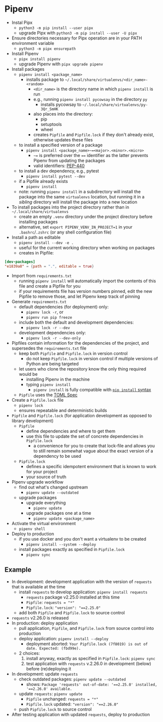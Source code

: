 # Pipenv

- Instal Pipx
  - `python3 -m pip install --user pipx`
  - upgrade Pipx with `python3 -m pip install --user -U pipx`
- Ensure directories necessary for Pipx operation are in your PATH environment variable
  - `python3 -m pipx ensurepath`
- Install Pipenv
  - `pipx install pipenv`
  - upgrade Pipenv with `pipx upgrade pipenv`
- Install packages
  - `pipenv install <package_name>`
    - installs package to `~/.local/share/virtualenvs/<dir_name>-<random>`
      - `<dir_name>` is the directory name in which `pipenv install` is run
      - e.g., running `pipenv install pycowsay` in the directory `py`
        - installs pycowsay to `~/.local/share/virtualenvs/py-3Qr_SmHK`
      - also places into the directory:
        - pip
        - setuptools
        - wheel
      - creates `Pipfile` and `Pipfile.lock` if they don't already exist, otherwise updates these files
  - to install a specified version of a package
    - `pipenv install <package_name>~=<major>.<minor>.<micro>`
      - `~=` is preferred over the `==` identifier as the latter prevents Pipenv from updating the packages
      - valid identifiers: [PEP-440](https://www.python.org/dev/peps/pep-0440/#version-specifiers)
  - to install a dev dependency, e.g., pytest
    - `pipenv install pytest --dev`
  - if a Pipfile already exists
    - `pipenv install`
  - note: running `pipenv install` in a subdirectory will install the package into the same `virtualenvs` location, but running it in a _sibling_ directory will install the package into a new location
- To install packages into the project directory rather than in `~/.local/share/virtualenvs`
  - create an empty `.venv` directory under the project directory before installing packages
  - alternative, set `export PIPENV_VENV_IN_PROJECT=1` in your `.bashrc`/`.zshrc` (or any shell configuration file)
- Install a path as editable
  - `pipenv install --dev -e .`
  - useful for the current working directory when working on packages
  - creates in Pipfile:

```toml
[dev-packages]
"e1839a8" = {path = ".", editable = true}
```

- Import from `requirements.txt`
  - running `pipenv install` will automatically import the contents of this file and create a Pipfile for you
  - if your requirements file has version numbers pinned, edit the new Pipfile to remove those, and let Pipenv keep track of pinning
- Generate `requirements.txt`
  - default dependencies (for deployment) only:
    - `pipenv lock -r`, or
    - `pipenv run pip freeze`
  - include both the default and development dependencies:
    - `pipenv lock -r --dev`
  - development dependencies only:
    - `pipenv lock -r --dev-only`
- Pipfiles contain information for the dependencies of the project, and supersedes the `requirements.txt` file
  - keep both `Pipfile` and `Pipfile.lock` in version control
    - do not keep `Pipfile.lock` in version control if multiple versions of Python are being targeted
  - let users who clone the repository know the only thing required would be
    - installing Pipenv in the machine
    - typing `pipenv install`
      - `pipenv install` is fully compatible with [`pip install` syntax](https://pip.pypa.io/en/stable/user_guide/#installing-packages)
  - `Pipfile` uses the [TOML Spec](https://github.com/toml-lang/toml#user-content-spec)
- Create a `Pipfile.lock` file
  - `pipenv lock`
  - ensures repeatable and deterministic builds
- `Pipfile` and `Pipfile.lock` (for application development as opposed to library development)
  - `Pipfile`
    - define dependencies and where to get them
    - use this file to update the set of concrete dependencies in `Pipfile.lock`
      - a convenience for you to create that lock-file and allows you to still remain somewhat vague about the exact version of a dependency to be used
  - `Pipfile.lock`
    - defines a specific idempotent environment that is known to work for your project
    - your source of truth
- Pipenv upgrade workflow
  - find out what's changed upstream
    - `pipenv update --outdated`
  - upgrade packages
    - upgrade everything
      - `pipenv update`
    - upgrade packages one at a time
      - `pipenv update <package_name>`
- Activate the virtual environment
  - `pipenv shell`
- Deploy to production
  - if you use docker and you don't want a virtualenv to be created
    - `pipenv install --system --deploy`
  - install packages exactly as specified in `Pipfile.lock`
    - `pipenv sync`

## Example

- In development: development application with the version of `requests` that is available at the time
  - install `requests` to develop application: `pipenv install requests`
    - `requests` package v2.25.0 installed at this time
    - `Pipfile`: `requests = "*"`
    - `Pipfile.lock`: `"version": "==2.25.0"`
  - add both `Pipfile` and `Pipfile.lock` to source control
- `requests` v2.26.0 is released
- In production: deploy application
  - pull application, `Pipfile`, and `Pipfile.lock` from source control into production
  - deploy application: `pipenv install --deploy`
    - deployment aborted: `Your Pipfile.lock (7f8019) is out of date. Expected: (fbd99e).`
  - 2 choices:
    1. install anyway, exactly as specified in `Pipfile.lock`: `pipenv sync`
    2. test application with `requests` v.2.26.0 in development (below) before (re)deploying it
- In development: update `requests`
  - check outdated packages: `pipenv update --outdated`
    - shows: `Package 'requests' out-of-date: '==2.25.0' installed, '==2.26.0' available.`
  - update `requests`: `pipenv update`
    - `Pipfile` unchanged: `requests = "*"`
    - `Pipfile.lock` updated: `"version": "==2.26.0"`
  - push `Pipfile.lock` to source control
- After testing application with updated `requests`, deploy to production
